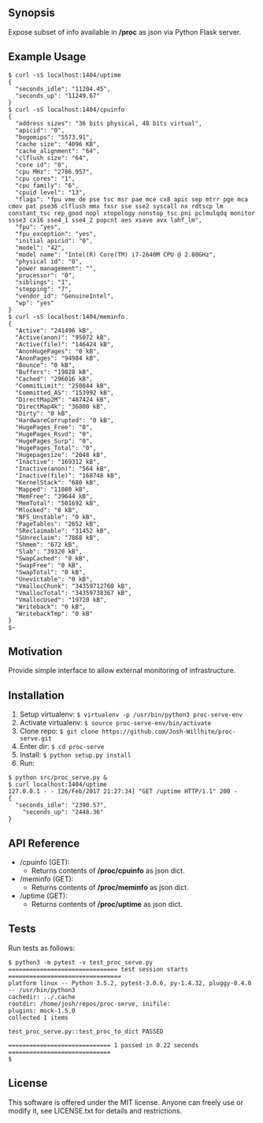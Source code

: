 ## Synopsis

Expose subset of info available in **/proc** as json via Python Flask server.

## Example Usage

```
$ curl -sS localhost:1404/uptime
{
  "seconds_idle": "11204.45",
  "seconds_up": "11249.67"
}
$ curl -sS localhost:1404/cpuinfo
{
  "address sizes": "36 bits physical, 48 bits virtual",
  "apicid": "0",
  "bogomips": "5573.91",
  "cache size": "4096 KB",
  "cache_alignment": "64",
  "clflush size": "64",
  "core id": "0",
  "cpu MHz": "2786.957",
  "cpu cores": "1",
  "cpu family": "6",
  "cpuid level": "13",
  "flags": "fpu vme de pse tsc msr pae mce cx8 apic sep mtrr pge mca cmov pat pse36 clflush mmx fxsr sse sse2 syscall nx rdtscp lm constant_tsc rep_good nopl xtopology nonstop_tsc pni pclmulqdq monitor ssse3 cx16 sse4_1 sse4_2 popcnt aes xsave avx lahf_lm",
  "fpu": "yes",
  "fpu_exception": "yes",
  "initial apicid": "0",
  "model": "42",
  "model name": "Intel(R) Core(TM) i7-2640M CPU @ 2.80GHz",
  "physical id": "0",
  "power management": "",
  "processor": "0",
  "siblings": "1",
  "stepping": "7",
  "vendor_id": "GenuineIntel",
  "wp": "yes"
}
$ curl -sS localhost:1404/meminfo
{
  "Active": "241496 kB",
  "Active(anon)": "95072 kB",
  "Active(file)": "146424 kB",
  "AnonHugePages": "0 kB",
  "AnonPages": "94984 kB",
  "Bounce": "0 kB",
  "Buffers": "19828 kB",
  "Cached": "296016 kB",
  "CommitLimit": "250844 kB",
  "Committed_AS": "153992 kB",
  "DirectMap2M": "487424 kB",
  "DirectMap4k": "36800 kB",
  "Dirty": "0 kB",
  "HardwareCorrupted": "0 kB",
  "HugePages_Free": "0",
  "HugePages_Rsvd": "0",
  "HugePages_Surp": "0",
  "HugePages_Total": "0",
  "Hugepagesize": "2048 kB",
  "Inactive": "169312 kB",
  "Inactive(anon)": "564 kB",
  "Inactive(file)": "168748 kB",
  "KernelStack": "680 kB",
  "Mapped": "11080 kB",
  "MemFree": "39644 kB",
  "MemTotal": "501692 kB",
  "Mlocked": "0 kB",
  "NFS_Unstable": "0 kB",
  "PageTables": "2652 kB",
  "SReclaimable": "31452 kB",
  "SUnreclaim": "7868 kB",
  "Shmem": "672 kB",
  "Slab": "39320 kB",
  "SwapCached": "0 kB",
  "SwapFree": "0 kB",
  "SwapTotal": "0 kB",
  "Unevictable": "0 kB",
  "VmallocChunk": "34359712760 kB",
  "VmallocTotal": "34359738367 kB",
  "VmallocUsed": "19720 kB",
  "Writeback": "0 kB",
  "WritebackTmp": "0 kB"
}
$~
```

## Motivation

Provide simple interface to allow external monitoring of infrastructure.

## Installation

1. Setup virtualenv: ```$ virtualenv -p /usr/bin/python3 proc-serve-env```
2. Activate virtualenv: ```$ source proc-serve-env/bin/activate```
3. Clone repo: ```$ git clone https://github.com/Josh-Willhite/proc-serve.git```
4. Enter dir: ```$ cd proc-serve```
5. Install: ```$ python setup.py install```
6. Run:
```
$ python src/proc_serve.py &
$ curl localhost:1404/uptime
127.0.0.1 - - [26/Feb/2017 21:27:34] "GET /uptime HTTP/1.1" 200 -
{
  "seconds_idle": "2390.57", 
    "seconds_up": "2448.36"
}
```

## API Reference

- /cpuinfo (GET):
  - Returns contents of **/proc/cpuinfo** as json dict.
- /meminfo (GET):
  - Returns contents of **/proc/meminfo** as json dict.
- /uptime (GET):
  - Returns contents of **/proc/uptime** as json dict.


## Tests

Run tests as follows:
```
$ python3 -m pytest -v test_proc_serve.py
=============================== test session starts ================================
platform linux -- Python 3.5.2, pytest-3.0.6, py-1.4.32, pluggy-0.4.0 -- /usr/bin/python3
cachedir: ../.cache
rootdir: /home/josh/repos/proc-serve, inifile:
plugins: mock-1.5.0
collected 1 items

test_proc_serve.py::test_proc_to_dict PASSED

============================= 1 passed in 0.22 seconds =============================
$
```

## License

This software is offered under the MIT license. Anyone can freely use or modify it, see LICENSE.txt for details and restrictions.

